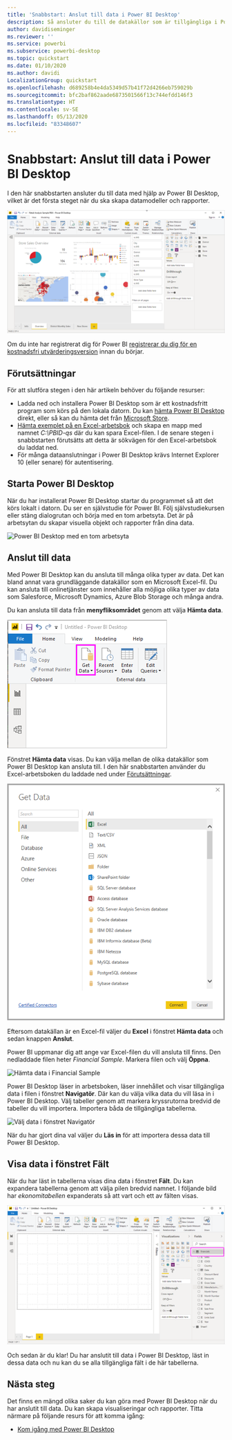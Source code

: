 ```yaml
---
title: 'Snabbstart: Anslut till data i Power BI Desktop'
description: Så ansluter du till de datakällor som är tillgängliga i Power BI Desktop
author: davidiseminger
ms.reviewer: ''
ms.service: powerbi
ms.subservice: powerbi-desktop
ms.topic: quickstart
ms.date: 01/10/2020
ms.author: davidi
LocalizationGroup: quickstart
ms.openlocfilehash: d689258b4e4da5349d57b41f72d4266eb759029b
ms.sourcegitcommit: bfc2baf862aade6873501566f13c744efdd146f3
ms.translationtype: HT
ms.contentlocale: sv-SE
ms.lasthandoff: 05/13/2020
ms.locfileid: "83348607"
---
```

# <a name="quickstart-connect-to-data-in-power-bi-desktop"></a>Snabbstart: Anslut till data i Power BI Desktop

I den här snabbstarten ansluter du till data med hjälp av Power BI Desktop, vilket är det första steget när du ska skapa datamodeller och rapporter.

![Power BI Desktop](media/desktop-what-is-desktop/what-is-desktop_01.png)

Om du inte har registrerat dig för Power BI [registrerar du dig för en kostnadsfri utvärderingsversion](https://app.powerbi.com/signupredirect?pbi_source=web) innan du börjar.

## <a name="prerequisites"></a>Förutsättningar

För att slutföra stegen i den här artikeln behöver du följande resurser:

* Ladda ned och installera Power BI Desktop som är ett kostnadsfritt program som körs på den lokala datorn. Du kan [hämta Power BI Desktop](https://powerbi.microsoft.com/desktop) direkt, eller så kan du hämta det från [Microsoft Store](https://aka.ms/pbidesktopstore).
* [Hämta exemplet på en Excel-arbetsbok](https://go.microsoft.com/fwlink/?LinkID=521962) och skapa en mapp med namnet *C:\PBID-qs* där du kan spara Excel-filen. I de senare stegen i snabbstarten förutsätts att detta är sökvägen för den Excel-arbetsbok du laddat ned.
* För många dataanslutningar i Power BI Desktop krävs Internet Explorer 10 (eller senare) för autentisering.

## <a name="launch-power-bi-desktop"></a>Starta Power BI Desktop

När du har installerat Power BI Desktop startar du programmet så att det körs lokalt i datorn. Du ser en självstudie för Power BI. Följ självstudiekursen eller stäng dialogrutan och börja med en tom arbetsyta. Det är på arbetsytan du skapar visuella objekt och rapporter från dina data.

![Power BI Desktop med en tom arbetsyta](media/desktop-quickstart-connect-to-data/qs-connect-data_01.png)

## <a name="connect-to-data"></a>Anslut till data

Med Power BI Desktop kan du ansluta till många olika typer av data. Det kan bland annat vara grundläggande datakällor som en Microsoft Excel-fil. Du kan ansluta till onlinetjänster som innehåller alla möjliga olika typer av data som Salesforce, Microsoft Dynamics, Azure Blob Storage och många andra.

Du kan ansluta till data från **menyfliksområdet** genom att välja **Hämta data**.

![Hämta data i menyfliksområdet Start](media/desktop-quickstart-connect-to-data/qs-connect-data_02.png)

Fönstret **Hämta data** visas. Du kan välja mellan de olika datakällor som Power BI Desktop kan ansluta till. I den här snabbstarten använder du Excel-arbetsboken du laddade ned under [Förutsättningar](#prerequisites).

![Hämta data alla källor](media/desktop-quickstart-connect-to-data/qs-connect-data_03.png)

Eftersom datakällan är en Excel-fil väljer du **Excel** i fönstret **Hämta data** och sedan knappen **Anslut**.

Power BI uppmanar dig att ange var Excel-filen du vill ansluta till finns. Den nedladdade filen heter *Financial Sample*. Markera filen och välj **Öppna**.

![Hämta data i Financial Sample](media/desktop-quickstart-connect-to-data/qs-connect-data_04.png)

Power BI Desktop läser in arbetsboken, läser innehållet och visar tillgängliga data i filen i fönstret **Navigatör**. Där kan du välja vilka data du vill läsa in i Power BI Desktop. Välj tabeller genom att markera kryssrutorna bredvid de tabeller du vill importera. Importera båda de tillgängliga tabellerna.

![Välj data i fönstret Navigatör](media/desktop-quickstart-connect-to-data/qs-connect-data_05.png)

När du har gjort dina val väljer du **Läs in** för att importera dessa data till Power BI Desktop.

## <a name="view-data-in-the-fields-pane"></a>Visa data i fönstret Fält

När du har läst in tabellerna visas dina data i fönstret **Fält**. Du kan expandera tabellerna genom att välja pilen bredvid namnet. I följande bild har *ekonomitabellen* expanderats så att vart och ett av fälten visas.

![Hämta data](media/desktop-quickstart-connect-to-data/qs-connect-data_06.png)

Och sedan är du klar! Du har anslutit till data i Power BI Desktop, läst in dessa data och nu kan du se alla tillgängliga fält i de här tabellerna.

## <a name="next-steps"></a>Nästa steg

Det finns en mängd olika saker du kan göra med Power BI Desktop när du har anslutit till data. Du kan skapa visualiseringar och rapporter. Titta närmare på följande resurs för att komma igång:

* [Kom igång med Power BI Desktop](../fundamentals/desktop-getting-started.md)

